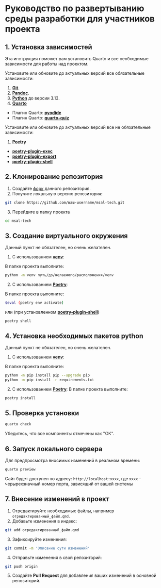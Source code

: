 # Руководство по развертыванию среды разработки для участников проекта

## 1. Установка зависимостей
Эта инструкция поможет вам установить Quarto и все необходимые зависимости для
работы над проектом.

Установите или обновите до актуальных версий все обязательные зависимости:
1. [**Git**](https://git-scm.com/downloads).
2. [**Pandoc**](https://pandoc.org/installing.html).
3. [**Python**](https://www.python.org/downloads/) до версии 3.13.
4. [**Quarto**](https://quarto.org/docs/get-started/)
  - Плагин Quarto: [**pyodide**](https://github.com/coatless-quarto/pyodide)
  - Плагин Quarto: [**quarto-quiz**](https://github.com/parmsam/quarto-quiz)

Установите или обновите до актуальных версий все не обязательные зависимости:
1. [**Poetry**](https://python-poetry.org/docs/#installation)
  - [**poetry-plugin-exec**](https://pypi.org/project/poetry-plugin-exec/) 
  - [**poetry-plugin-export**](https://pypi.org/project/poetry-plugin-export/)
  - [**poetry-plugin-shell**](https://pypi.org/project/poetry-plugin-shell/)

## 2. Клонирование репозитория
1. Создайте [форк](https://github.com/msal-tech/msal-tech/fork) данного
репозитория.
2. Получите локальную версию репозитория:
```bash
git clone https://github.com/ваш-username/msal-tech.git
```
3. Перейдите в папку проекта
```bash
cd msal-tech
```

## 3. Создание виртуального окружения
Данный пункт не обязателен, но очень желателен.

1. С использованием [**venv**](https://docs.python.org/3/library/venv.html):

В папке проекта выполните:
```bash
python -m venv путь/до/желаемого/расположения/venv
```

2. С использованием [**Poetry**](https://python-poetry.org/docs/#installation):

В папке проекта выполните:
```bash
$eval (poetry env activate)
```
или (при установленном [**poetry-plugin-shell**](https://pypi.org/project/poetry-plugin-shell/))
```
poetry shell
```

## 4. Установка необходимых пакетов python
Данный пункт не обязателен, но очень желателен.

1. С использованием [**venv**](https://docs.python.org/3/library/venv.html):

В папке проекта выполните:
```bash
python -m pip install pip --upgrade pip
python -m pip install -r requirements.txt
```

2. С использованием [**Poetry**](https://python-poetry.org/docs/#installation):
В папке проекта выполните:
```bash
poetry install
```

## 5. Проверка установки
```bash
quarto check
```
Убедитесь, что все компоненты отмечены как "OK".

## 6. Запуск локального сервера
Для предпросмотра вносимых изменений в реальном времени:
```bash
quarto preview
```
Сайт будет доступен по адресу: `http://localhost:xxxx`,
где `xxxx` - черырехзначный номер порта, зависящий от вашей системы

## 7. Внесение изменений в проект
1. Отредактируйте необходимые файлы, например `отредактированный_файл.qmd`.
2. Добавьте изменения в индекс:
```bash
git add отредактированный_файл.qmd
```
3. Зафиксируйте изменения:
```bash
git commit -m 'Описание сути изменений'
```
4. Отправьте изменения в свой репозиторий:
```bash
git push origin
```
5. Создайте **Pull Request** для добавления ваших изменений в основной репозиторий.
